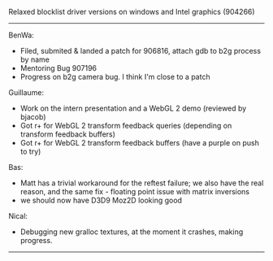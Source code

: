 Relaxed blocklist driver versions on windows and Intel graphics (904266)


________________


BenWa:
* Filed, submited & landed a patch for 906816, attach gdb to b2g process by name
* Mentoring Bug 907196
* Progress on b2g camera bug. I think I'm close to a patch

Guillaume:
* Work on the intern presentation and a WebGL 2 demo (reviewed by bjacob)
* Got r+ for WebGL 2 transform feedback queries (depending on transform feedback buffers)
* Got r+ for WebGL 2 transform feedback buffers (have a purple on push to try)

Bas:
* Matt has a trivial workaround for the reftest failure; we also have the real reason, and the same fix - floating point issue with matrix inversions
* we should now have D3D9 Moz2D looking good

Nical:
* Debugging new gralloc textures, at the moment it crashes, making progress.

________________


